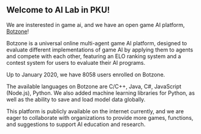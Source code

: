 ## Welcome to AI Lab in PKU!

We are insterested in game ai, and we have an open game AI platform, [Botzone](www.botzone.org.cn)!

Botzone is a universal online multi-agent game AI platform, designed to evaluate different implementations of game AI by applying them to agents and compete with each other, featuring an ELO ranking system and a contest system for users to evaluate their AI programs.

Up to January 2020, we have 8058 users enrolled on Botzone.

The available languages on Botzone are C/C++, Java, C#, JavaScript (Node.js), Python. We also added machine learning libraries for Python, as well as the ability to save and load model data globally. 

This platform is publicly available on the internet currently, and we are eager to collaborate with organizations to provide more games, functions, and suggestions to support AI education and research.
